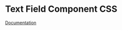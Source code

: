 # Text Field Component CSS

[Documentation](https://github.com/ArthurClemens/polythene/tree/master/docs/css.md)
